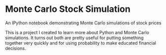 # Monte Carlo Stock Simulation
An IPython notebook demonstrating Monte Carlo simulations of stock prices

This is a project I created to learn more about Python and Monte Carlo simulations.
It turns out both are pretty useful for putting something together very quickly
and for using probability to make educated financial decisions.
